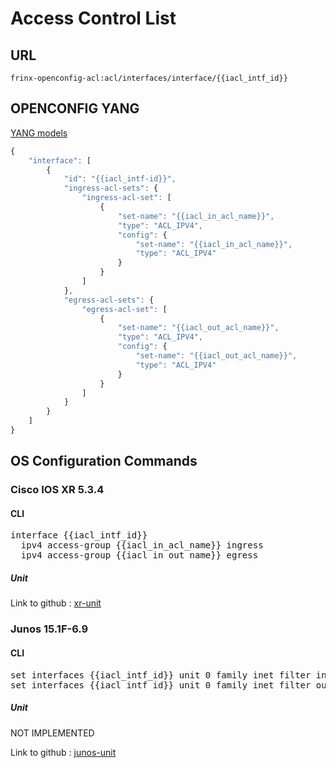 # Access Control List

## URL

```
frinx-openconfig-acl:acl/interfaces/interface/{{iacl_intf_id}}
```

## OPENCONFIG YANG

[YANG models](https://github.com/FRINXio/openconfig/tree/master/acl/src/main/yang)

```javascript
{
    "interface": [
        {
            "id": "{{iacl_intf-id}}",
            "ingress-acl-sets": {
                "ingress-acl-set": [
                    {
                        "set-name": "{{iacl_in_acl_name}}",
                        "type": "ACL_IPV4",
                        "config": {
                            "set-name": "{{iacl_in_acl_name}}",
                            "type": "ACL_IPV4"
                        }
                    }
                ]
            },
            "egress-acl-sets": {
                "egress-acl-set": [
                    {
                        "set-name": "{{iacl_out_acl_name}}",
                        "type": "ACL_IPV4",
                        "config": {
                            "set-name": "{{iacl_out_acl_name}}",
                            "type": "ACL_IPV4"
                        }
                    }
                ]
            }
        }
    ]
}
```

## OS Configuration Commands

### Cisco IOS XR 5.3.4

#### CLI

<pre>
interface {{iacl_intf_id}}
  ipv4 access-group {{iacl_in_acl_name}} ingress
  ipv4 access-group {{iacl_in_out_name}} egress
</pre>

##### Unit

Link to github : [xr-unit](https://github.com/FRINXio/cli-units/tree/master/ios-xr/acl)

### Junos 15.1F-6.9

#### CLI

<pre>
set interfaces {{iacl_intf_id}} unit 0 family inet filter input {{iacl_in_acl_name}}
set interfaces {{iacl_intf_id}} unit 0 family inet filter output {{iacl_in_out_name}}
</pre>

##### Unit

NOT IMPLEMENTED

Link to github : [junos-unit]()
